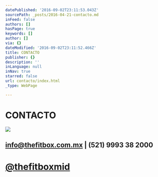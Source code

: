 ```yaml
---
datePublished: '2016-09-02T23:11:53.043Z'
sourcePath: _posts/2016-04-21-contacto.md
inFeed: false
authors: []
hasPage: true
keywords: []
author: []
via: {}
dateModified: '2016-09-02T23:11:52.466Z'
title: CONTACTO
publisher: {}
description: ''
inLanguage: null
inNav: true
starred: false
url: contacto/index.html
_type: WebPage

---
```

# CONTACTO
![](https://the-grid-user-content.s3-us-west-2.amazonaws.com/a803f062-c1fe-4518-9caf-7e2b723fdea7.png)

## info@thefitbox.com.mx | (521) 9993 38 2000

# [@thefitboxmid][0]

[0]: https://www.instagram.com/thefitboxmid/ "thefitboxmid"